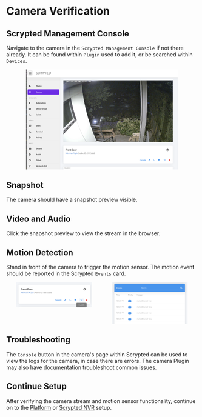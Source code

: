 <script setup lang="ts"> 
import { onMounted } from 'vue';
import mediumZoom from 'medium-zoom';

onMounted(() => {
  mediumZoom('[data-zoomable]', { background: 'var(--vp-c-bg)' });
});

</script>

<style>
.medium-zoom-overlay {
  z-index: 20;
}

.medium-zoom-image {
  z-index: 21;
}
</style>


# Camera Verification

## Scrypted Management Console

Navigate to the camera in the `Scrypted Management Console` if not there already. It can be found within `Plugin` used to add it, or be searched within `Devices`.

<div style="display: flex; flex-direction: column; align-items: center; flex: 1;">
<img src="/img/camera-console.png" width="400" data-zoomable="true" >
</div>


## Snapshot

The camera should have a snapshot preview visible.

## Video and Audio

Click the snapshot preview to view the stream in the browser.

## Motion Detection

Stand in front of the camera to trigger the motion sensor. The motion event should be reported in the Scrypted `Events` card.


<div style="width: 100%; display: flex; flex-direction: row;">

<div style="display: flex; flex-direction: column; align-items: center; flex: 1;">

<img src="/img/events-button.png" width="200" data-zoomable="true" >
</div>


<div style="display: flex; flex-direction: column; align-items: center; flex: 1;">

<img src="/img/events-card.png" width="200" data-zoomable="true">
</div>

</div>

## Troubleshooting

The `Console` button in the camera's page within Scrypted can be used to view the logs for the camera, in case there are errors. The camera Plugin may also have documentation troubleshoot common issues.

## Continue Setup

After verifying the camera stream and motion sensor functionality, continue on to the [Platform](/platforms.md) or [Scrypted NVR](/scrypted-nvr/) setup.